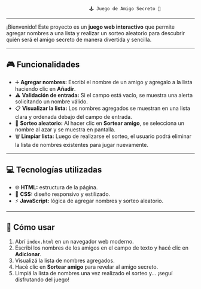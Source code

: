                                    🕹️ Juego de Amigo Secreto 🤫

---

¡Bienvenido! Este proyecto es un **juego web interactivo** que permite agregar nombres a una lista y realizar un sorteo aleatorio para descubrir quién será el amigo secreto de manera divertida y sencilla.

---

## 🎮 Funcionalidades

- ➕ **Agregar nombres:** Escribí el nombre de un amigo y agregalo a la lista haciendo clic en **Añadir**.  
- ⚠️ **Validación de entrada:** Si el campo está vacío, se muestra una alerta solicitando un nombre válido.  
- 📋 **Visualizar la lista:** Los nombres agregados se muestran en una lista clara y ordenada debajo del campo de entrada.  
- 🎲 **Sorteo aleatorio:** Al hacer clic en **Sortear amigo**, se selecciona un nombre al azar y se muestra en pantalla.  
- 🗑️ **Limpiar lista:** Luego de realizarse el sorteo, el usuario podrá eliminar la lista de nombres existentes para jugar nuevamente.

---

## 💻 Tecnologías utilizadas

- 🌐 **HTML:** estructura de la página.  
- 🎨 **CSS:** diseño responsivo y estilizado.  
- ⚡ **JavaScript:** lógica de agregar nombres y sorteo aleatorio.  

---

## 🚀 Cómo usar

1. Abrí `index.html` en un navegador web moderno.  
2. Escribí los nombres de los amigos en el campo de texto y hacé clic en **Adicionar**.  
3. Visualizá la lista de nombres agregados.  
4. Hacé clic en **Sortear amigo** para revelar al amigo secreto.  
5. Limpiá la lista de nombres una vez realizado el sorteo y... ¡seguí disfrutando del juego!  

                


